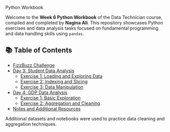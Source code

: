  Python Workbook

Welcome to the **Week 6 Python Workbook** of the Data Technician course, compiled and completed by **Nagina Ali**. This repository showcases Python exercises and data analysis tasks focused on fundamental programming and data handling skills using `pandas`.


## 📚 Table of Contents

- [FizzBuzz Challenge](#fizzbuzz-challenge)
- [Day 3: Student Data Analysis](#day-3-student-data-analysis)
  - [Exercise 1: Loading and Exploring Data](#exercise-1-loading-and-exploring-data)
  - [Exercise 2: Indexing and Slicing](#exercise-2-indexing-and-slicing)
  - [Exercise 3: Data Manipulation](#exercise-3-data-manipulation)
- [Day 4: GDP Data Analysis](#day-4-gdp-data-analysis)
  - [Exercise 1: Basic Exploration](#exercise-1-basic-exploration)
  - [Exercise 2: Aggregation and Cleaning](#exercise-2-aggregation-and-cleaning)
- [Notes and Additional Resources](#notes-and-additional-resources)


Additional datasets and notebooks were used to practice data cleaning and aggregation techniques.

